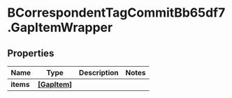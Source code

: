 # BCorrespondentTagCommitBb65df7.GapItemWrapper

## Properties

Name | Type | Description | Notes
------------ | ------------- | ------------- | -------------
**items** | [**[GapItem]**](GapItem.md) |  | 


